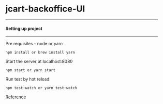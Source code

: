 # jcart-backoffice-UI

____________________________________________________________________
#### Setting up project
____________________________________________________________________


Pre requisites - node or yarn

```
npm install or brew install yarn
```

Start the server at localhost:8080

```
npm start or yarn start
```

Run test by hot reload

```
npm test:watch or yarn test:watch
```


[Reference](https://scotch.io/tutorials/setup-a-react-environment-using-webpack-and-babel/)
